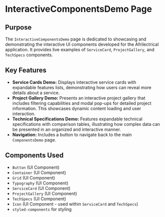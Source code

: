 # InteractiveComponentsDemo Page

## Purpose
The `InteractiveComponentsDemo` page is dedicated to showcasing and demonstrating the interactive UI components developed for the Afrilectrical application. It provides live examples of `ServiceCard`, `ProjectGallery`, and `TechSpecs` components.

## Key Features
- **Service Cards Demo:** Displays interactive service cards with expandable features lists, demonstrating how users can reveal more details about a service.
- **Project Gallery Demo:** Presents an interactive project gallery that includes filtering capabilities and modal pop-ups for detailed project information. This showcases dynamic content loading and user interaction.
- **Technical Specifications Demo:** Features expandable technical specifications with comparison tables, illustrating how complex data can be presented in an organized and interactive manner.
- **Navigation:** Includes a button to navigate back to the main `ComponentsDemo` page.

## Components Used
- `Button` (UI Component)
- `Container` (UI Component)
- `Grid` (UI Component)
- `Typography` (UI Component)
- `ServiceCard` (UI Component)
- `ProjectGallery` (UI Component)
- `TechSpecs` (UI Component)
- `Icon` (UI Component - used within `ServiceCard` and `TechSpecs`)
- `styled-components` for styling